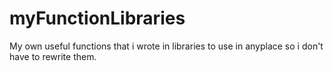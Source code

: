 # myFunctionLibraries
My own useful functions that i wrote in libraries to use in anyplace so i don't have to rewrite them.
